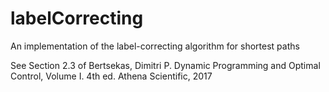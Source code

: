 # labelCorrecting
An implementation of the label-correcting algorithm for shortest paths

See Section 2.3 of
Bertsekas, Dimitri P. Dynamic Programming and Optimal Control, Volume I. 4th ed. Athena Scientific, 2017
